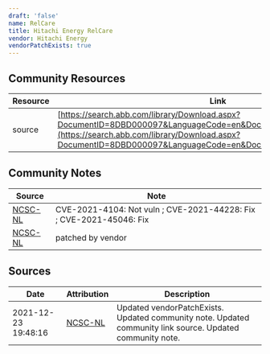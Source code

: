```yaml
---
draft: 'false'
name: RelCare
title: Hitachi Energy RelCare
vendor: Hitachi Energy
vendorPatchExists: true
---
```



## Community Resources
| Resource | Link |
| --- | --- |
| source | [https://search.abb.com/library/Download.aspx?DocumentID=8DBD000097&LanguageCode=en&DocumentPartId=&Action=Launch](https://search.abb.com/library/Download.aspx?DocumentID=8DBD000097&LanguageCode=en&DocumentPartId=&Action=Launch) |

## Community Notes
| Source | Note |
| --- | --- |
| [NCSC-NL](https://github.com/NCSC-NL/log4shell/blob/main/software/README.md) | CVE-2021-4104: Not vuln ; CVE-2021-44228: Fix ; CVE-2021-45046: Fix </ul> |
| [NCSC-NL](https://github.com/NCSC-NL/log4shell/blob/main/software/README.md) | patched by vendor |

## Sources
| Date | Attribution | Description |
| --- | --- | --- |
| 2021-12-23 19:48:16 | [NCSC-NL](https://github.com/NCSC-NL/log4shell/blob/main/software/README.md) | Updated vendorPatchExists. Updated community note. Updated community link source. Updated community note.  |
